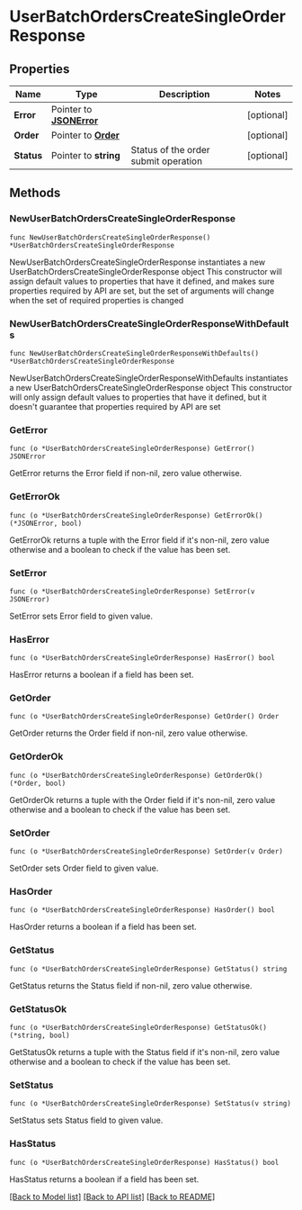 # UserBatchOrdersCreateSingleOrderResponse

## Properties

Name | Type | Description | Notes
------------ | ------------- | ------------- | -------------
**Error** | Pointer to [**JSONError**](JSONError.md) |  | [optional] 
**Order** | Pointer to [**Order**](Order.md) |  | [optional] 
**Status** | Pointer to **string** | Status of the order submit operation | [optional] 

## Methods

### NewUserBatchOrdersCreateSingleOrderResponse

`func NewUserBatchOrdersCreateSingleOrderResponse() *UserBatchOrdersCreateSingleOrderResponse`

NewUserBatchOrdersCreateSingleOrderResponse instantiates a new UserBatchOrdersCreateSingleOrderResponse object
This constructor will assign default values to properties that have it defined,
and makes sure properties required by API are set, but the set of arguments
will change when the set of required properties is changed

### NewUserBatchOrdersCreateSingleOrderResponseWithDefaults

`func NewUserBatchOrdersCreateSingleOrderResponseWithDefaults() *UserBatchOrdersCreateSingleOrderResponse`

NewUserBatchOrdersCreateSingleOrderResponseWithDefaults instantiates a new UserBatchOrdersCreateSingleOrderResponse object
This constructor will only assign default values to properties that have it defined,
but it doesn't guarantee that properties required by API are set

### GetError

`func (o *UserBatchOrdersCreateSingleOrderResponse) GetError() JSONError`

GetError returns the Error field if non-nil, zero value otherwise.

### GetErrorOk

`func (o *UserBatchOrdersCreateSingleOrderResponse) GetErrorOk() (*JSONError, bool)`

GetErrorOk returns a tuple with the Error field if it's non-nil, zero value otherwise
and a boolean to check if the value has been set.

### SetError

`func (o *UserBatchOrdersCreateSingleOrderResponse) SetError(v JSONError)`

SetError sets Error field to given value.

### HasError

`func (o *UserBatchOrdersCreateSingleOrderResponse) HasError() bool`

HasError returns a boolean if a field has been set.

### GetOrder

`func (o *UserBatchOrdersCreateSingleOrderResponse) GetOrder() Order`

GetOrder returns the Order field if non-nil, zero value otherwise.

### GetOrderOk

`func (o *UserBatchOrdersCreateSingleOrderResponse) GetOrderOk() (*Order, bool)`

GetOrderOk returns a tuple with the Order field if it's non-nil, zero value otherwise
and a boolean to check if the value has been set.

### SetOrder

`func (o *UserBatchOrdersCreateSingleOrderResponse) SetOrder(v Order)`

SetOrder sets Order field to given value.

### HasOrder

`func (o *UserBatchOrdersCreateSingleOrderResponse) HasOrder() bool`

HasOrder returns a boolean if a field has been set.

### GetStatus

`func (o *UserBatchOrdersCreateSingleOrderResponse) GetStatus() string`

GetStatus returns the Status field if non-nil, zero value otherwise.

### GetStatusOk

`func (o *UserBatchOrdersCreateSingleOrderResponse) GetStatusOk() (*string, bool)`

GetStatusOk returns a tuple with the Status field if it's non-nil, zero value otherwise
and a boolean to check if the value has been set.

### SetStatus

`func (o *UserBatchOrdersCreateSingleOrderResponse) SetStatus(v string)`

SetStatus sets Status field to given value.

### HasStatus

`func (o *UserBatchOrdersCreateSingleOrderResponse) HasStatus() bool`

HasStatus returns a boolean if a field has been set.


[[Back to Model list]](../README.md#documentation-for-models) [[Back to API list]](../README.md#documentation-for-api-endpoints) [[Back to README]](../README.md)


